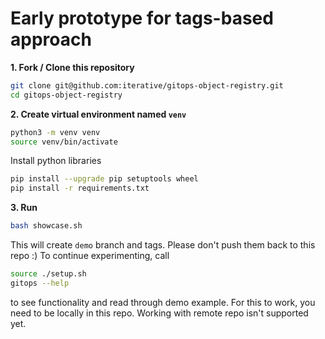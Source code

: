# Early prototype for tags-based approach

**1. Fork / Clone this repository**

```bash
git clone git@github.com:iterative/gitops-object-registry.git
cd gitops-object-registry
```

**2. Create virtual environment named `venv`**
```bash
python3 -m venv venv
source venv/bin/activate
```
Install python libraries

```bash
pip install --upgrade pip setuptools wheel
pip install -r requirements.txt
```

**3. Run**

```bash
bash showcase.sh
```

This will create `demo` branch and tags. Please don't push them back to this repo :)
To continue experimenting, call
```bash
source ./setup.sh
gitops --help
```
to see functionality and read through demo example.
For this to work, you need to be locally in this repo.
Working with remote repo isn't supported yet.
